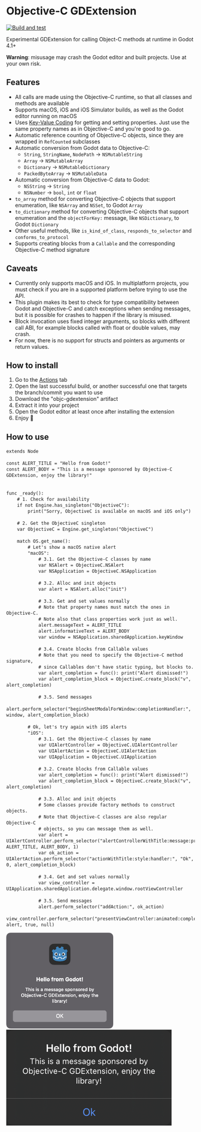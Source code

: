 # Objective-C GDExtension
[![Build and test](https://github.com/gilzoide/objectivec-gdextension/actions/workflows/build.yml/badge.svg)](https://github.com/gilzoide/objectivec-gdextension/actions/workflows/build.yml)

Experimental GDExtension for calling Object-C methods at runtime in Godot 4.1+

**Warning**: misusage may crash the Godot editor and built projects.
Use at your own risk.


## Features
- All calls are made using the Objective-C runtime, so that all classes and methods are available
- Supports macOS, iOS and iOS Simulator builds, as well as the Godot editor running on macOS
- Uses [Key-Value Coding](https://developer.apple.com/documentation/objectivec/nsobject/nskeyvaluecoding) for getting and setting properties.
  Just use the same property names as in Objective-C and you're good to go.
- Automatic reference counting of Objective-C objects, since they are wrapped in `RefCounted` subclasses
- Automatic conversion from Godot data to Objective-C:
  + `String`, `StringName`, `NodePath` -> `NSMutableString`
  + `Array` -> `NSMutableArray`
  + `Dictionary` -> `NSMutableDictionary`
  + `PackedByteArray` -> `NSMutableData`
- Automatic conversion from Objective-C data to Godot:
  + `NSString` -> `String`
  + `NSNumber` -> `bool`, `int` or `float`
- `to_array` method for converting Objective-C objects that support enumeration, like `NSArray` and `NSSet`, to Godot `Array`
- `to_dictionary` method for converting Objective-C objects that support enumeration and the `objectForKey:` message, like `NSDictionary`, to Godot `Dictionary`
- Other useful methods, like `is_kind_of_class`, `responds_to_selector` and `conforms_to_protocol`
- Supports creating blocks from a `Callable` and the corresponding Objective-C method signature


## Caveats
- Currently only supports macOS and iOS.
  In multiplatform projects, you must check if you are in a supported platform before trying to use the API.
- This plugin makes its best to check for type compatibility between Godot and Objective-C and catch exceptions when sending messages, but it is possible for crashes to happen if the library is misused.
- Block invocation uses fixed integer arguments, so blocks with different call ABI, for example blocks called with float or double values, may crash.
- For now, there is no support for structs and pointers as arguments or return values.


## How to install
1. Go to the [Actions](https://github.com/gilzoide/objc-gdextension/actions) tab
2. Open the last successful build, or another successful one that targets the branch/commit you want to use
3. Download the "objc-gdextension" artifact
4. Extract it into your project
5. Open the Godot editor at least once after installing the extension
6. Enjoy 🍾


## How to use
```gdscript
extends Node

const ALERT_TITLE = "Hello from Godot!"
const ALERT_BODY = "This is a message sponsored by Objective-C GDExtension, enjoy the library!"


func _ready():
    # 1. Check for availability
    if not Engine.has_singleton("ObjectiveC"):
        print("Sorry, ObjectiveC is available on macOS and iOS only")

    # 2. Get the ObjectiveC singleton
    var ObjectiveC = Engine.get_singleton("ObjectiveC")

    match OS.get_name():
        # Let's show a macOS native alert
        "macOS":
            # 3.1. Get the Objective-C classes by name
            var NSAlert = ObjectiveC.NSAlert
            var NSApplication = ObjectiveC.NSApplication

            # 3.2. Alloc and init objects
            var alert = NSAlert.alloc("init")

            # 3.3. Get and set values normally
            # Note that property names must match the ones in Objective-C.
            # Note also that class properties work just as well.
            alert.messageText = ALERT_TITLE
            alert.informativeText = ALERT_BODY
            var window = NSApplication.sharedApplication.keyWindow

            # 3.4. Create blocks from Callable values
            # Note that you need to specify the Objective-C method signature,
            # since Callables don't have static typing, but blocks to.
            var alert_completion = func(): print("Alert dismissed!")
            var alert_completion_block = ObjectiveC.create_block("v", alert_completion)

            # 3.5. Send messages
            alert.perform_selector("beginSheetModalForWindow:completionHandler:", window, alert_completion_block)

        # Ok, let's try again with iOS alerts
        "iOS":
            # 3.1. Get the Objective-C classes by name
            var UIAlertController = ObjectiveC.UIAlertController
            var UIAlertAction = ObjectiveC.UIAlertAction
            var UIApplication = ObjectiveC.UIApplication

            # 3.2. Create blocks from Callable values
            var alert_completion = func(): print("Alert dismissed!")
            var alert_completion_block = ObjectiveC.create_block("v", alert_completion)

            # 3.3. Alloc and init objects
            # Some classes provide factory methods to construct objects.
            # Note that Objective-C classes are also regular Objective-C
            # objects, so you can message them as well.
            var alert = UIAlertController.perform_selector("alertControllerWithTitle:message:preferredStyle:", ALERT_TITLE, ALERT_BODY, 1)
            var ok_action = UIAlertAction.perform_selector("actionWithTitle:style:handler:", "Ok", 0, alert_completion_block)

            # 3.4. Get and set values normally
            var view_controller = UIApplication.sharedApplication.delegate.window.rootViewController

            # 3.5. Send messages
            alert.perform_selector("addAction:", ok_action)
            view_controller.perform_selector("presentViewController:animated:completion:", alert, true, null)
```
<img src="extras/hello_from_godot.png" height="256" alt="Native macOS alert window showing the message text set via GDScript" />
<img src="extras/hello_from_godot-ios.png" height="256" alt="Native iOS alert window showing the message text set via GDScript" />
